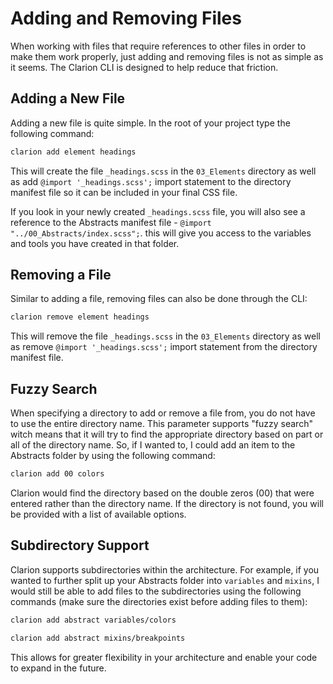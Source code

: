 # Adding and Removing Files

When working with files that require references to other files in order to make them work properly, just adding and removing files is not as simple as it seems. The Clarion CLI is designed to help reduce that friction.

## Adding a New File

Adding a new file is quite simple. In the root of your project type the following command:

```bash
clarion add element headings 
```

This will create the file `_headings.scss` in the `03_Elements` directory as well as add `@import '_headings.scss';` import statement to the directory manifest file so it can be included in your final CSS file.

If you look in your newly created `_headings.scss` file, you will also see a reference to the Abstracts manifest file - `@import "../00_Abstracts/index.scss";`. this will give you access to the variables and tools you have created in that folder.

## Removing a File

Similar to adding a file, removing files can also be done through the CLI:

```bash
clarion remove element headings 
```

This will remove the file `_headings.scss` in the `03_Elements` directory as well as remove `@import '_headings.scss';` import statement from the directory manifest file.

## Fuzzy Search

When specifying a directory to add or remove a file from, you do not have to use the entire directory name. This parameter supports "fuzzy search" witch means that it will try to find the appropriate directory based on part or all of the directory name. So, if I wanted to, I could add an item to the Abstracts folder by using the following command:

```bash
clarion add 00 colors 
```

Clarion would find the directory based on the double zeros (00) that were entered rather than the directory name. If the directory is not found, you will be provided with a list of available options.

## Subdirectory Support

Clarion supports subdirectories within the architecture. For example, if you wanted to further split up your Abstracts folder into `variables` and `mixins`, I would still be able to add files to the subdirectories using the following commands (make sure the directories exist before adding files to them):

```bash
clarion add abstract variables/colors 
```

```bash
clarion add abstract mixins/breakpoints 
```

This allows for greater flexibility in your architecture and enable your code to expand in the future.